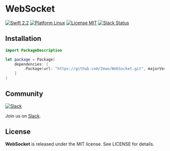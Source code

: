 WebSocket
=========

[![Swift 2.2](https://img.shields.io/badge/Swift-2.2-orange.svg?style=flat)](https://swift.org)
[![Platform Linux](https://img.shields.io/badge/Platform-Linux-lightgray.svg?style=flat)](https://swift.org)
[![License MIT](https://img.shields.io/badge/License-MIT-blue.svg?style=flat)](https://tldrlegal.com/license/mit-license)
[![Slack Status](https://zewo-slackin.herokuapp.com/badge.svg)](http://slack.zewo.io)

## Installation

```swift
import PackageDescription

let package = Package(
    dependencies: [
        .Package(url: "https://github.com/Zewo/WebSocket.git", majorVersion: 0, minor: 2)
    ]
)
```

## Community

[![Slack](http://s13.postimg.org/ybwy92ktf/Slack.png)](http://slack.zewo.io)

Join us on [Slack](http://slack.zewo.io).

License
-------

**WebSocket** is released under the MIT license. See LICENSE for details.
